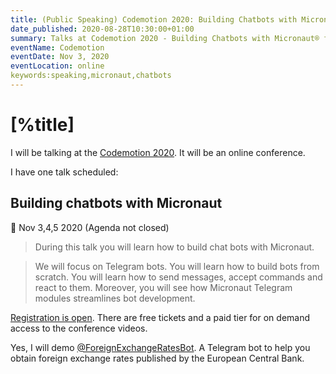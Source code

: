 ```yaml
---
title: (Public Speaking) Codemotion 2020: Building Chatbots with Micronaut® framework.
date_published: 2020-08-28T10:30:00+01:00
summary: Talks at Codemotion 2020 - Building Chatbots with Micronaut® framework.
eventName: Codemotion
eventDate: Nov 3, 2020
eventLocation: online
keywords:speaking,micronaut,chatbots
---
```


# [%title]

I will be talking at the [Codemotion 2020](https://events.codemotion.com/conferences/online/2020/online-tech-conference-spanish-edition/). It will be an online conference.

I have one talk scheduled: 

## Building chatbots with Micronaut 

📅 Nov 3,4,5  2020 (Agenda not closed)

> During this talk you will learn how to build chat bots with Micronaut.  

> We will focus on Telegram bots. You will learn how to build bots from scratch. You will learn how to send messages, accept commands and react to them. Moreover, you will see how Micronaut Telegram modules streamlines bot development. 


[Registration is open](https://events.codemotion.com/conferences/online/2020/online-tech-conference-spanish-edition/). There are free tickets and a paid tier for on demand access to the conference videos. 

Yes, I will demo [@ForeignExchangeRatesBot](https://exchangeratesbot.com). A Telegram bot to help you obtain foreign exchange rates published by the European Central Bank.